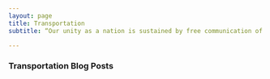 ```yaml
---
layout: page
title: Transportation
subtitle: “Our unity as a nation is sustained by free communication of thought and by easy transportation of people and goods." <br> **- Dwight D. Eisenhower**

---
```


### Transportation Blog Posts
 

